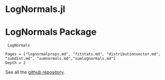 # LogNormals.jl

# LogNormals Package

```@docs
 LogNormals
```

```@contents
Pages = ["lognormalprops.md", "fitstats.md", "distributionvector.md", 
"sumdist.md", "sumnormals.md","sumlognormals.md"]
Depth = 2
```

See all the [github repository](https://github.com/bgctw/LogNormals.jl).

